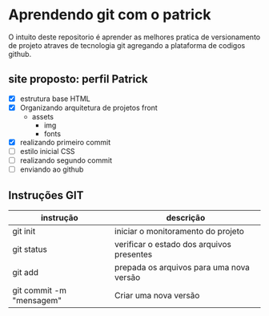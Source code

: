 # Aprendendo git com o patrick

O intuito deste repositorio é aprender as melhores pratica de versionamento de projeto atraves de tecnologia git agregando a plataforma de codigos github.

## site proposto: perfil Patrick

- [x] estrutura base HTML
- [x] Organizando arquitetura de projetos front
    - assets
        - img
        - fonts
- [x] realizando primeiro commit
- [ ] estilo inicial CSS
- [ ] realizando segundo commit
- [ ] enviando ao github

## Instruções GIT

| instrução | descrição |
|-|-|
|git init | iniciar o monitoramento do projeto|
|git status| verificar o estado dos arquivos presentes|
|git add| prepada os arquivos para uma nova versão |
|git commit -m "mensagem"| Criar uma nova versão